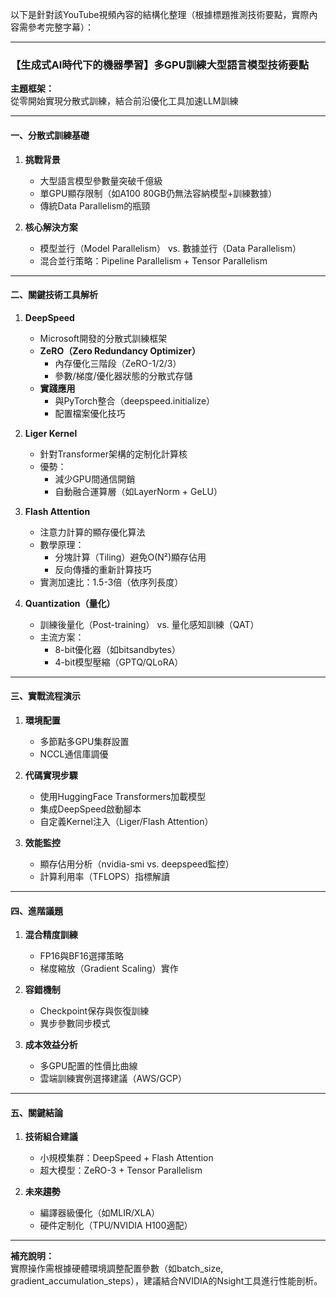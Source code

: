 以下是針對該YouTube視頻內容的結構化整理（根據標題推測技術要點，實際內容需參考完整字幕）：

---

### **【生成式AI時代下的機器學習】多GPU訓練大型語言模型技術要點**
**主題框架：**  
從零開始實現分散式訓練，結合前沿優化工具加速LLM訓練

---

#### **一、分散式訓練基礎**
1. **挑戰背景**
   - 大型語言模型參數量突破千億級
   - 單GPU顯存限制（如A100 80GB仍無法容納模型+訓練數據）
   - 傳統Data Parallelism的瓶頸

2. **核心解決方案**
   - 模型並行（Model Parallelism） vs. 數據並行（Data Parallelism）
   - 混合並行策略：Pipeline Parallelism + Tensor Parallelism

---

#### **二、關鍵技術工具解析**
1. **DeepSpeed**
   - Microsoft開發的分散式訓練框架
   - **ZeRO（Zero Redundancy Optimizer）**  
     - 內存優化三階段（ZeRO-1/2/3）
     - 參數/梯度/優化器狀態的分散式存儲
   - **實踐應用**  
     - 與PyTorch整合（deepspeed.initialize）
     - 配置檔案優化技巧

2. **Liger Kernel**
   - 針對Transformer架構的定制化計算核
   - 優勢：  
     - 減少GPU間通信開銷
     - 自動融合運算層（如LayerNorm + GeLU）

3. **Flash Attention**
   - 注意力計算的顯存優化算法
   - 數學原理：  
     - 分塊計算（Tiling）避免O(N²)顯存佔用
     - 反向傳播的重新計算技巧
   - 實測加速比：1.5-3倍（依序列長度）

4. **Quantization（量化）**
   - 訓練後量化（Post-training） vs. 量化感知訓練（QAT）
   - 主流方案：  
     - 8-bit優化器（如bitsandbytes）
     - 4-bit模型壓縮（GPTQ/QLoRA）

---

#### **三、實戰流程演示**
1. **環境配置**
   - 多節點多GPU集群設置
   - NCCL通信庫調優

2. **代碼實現步驟**
   - 使用HuggingFace Transformers加載模型
   - 集成DeepSpeed啟動腳本
   - 自定義Kernel注入（Liger/Flash Attention）

3. **效能監控**
   - 顯存佔用分析（nvidia-smi vs. deepspeed監控）
   - 計算利用率（TFLOPS）指標解讀

---

#### **四、進階議題**
1. **混合精度訓練**  
   - FP16與BF16選擇策略
   - 梯度縮放（Gradient Scaling）實作

2. **容錯機制**  
   - Checkpoint保存與恢復訓練
   - 異步參數同步模式

3. **成本效益分析**  
   - 多GPU配置的性價比曲線
   - 雲端訓練實例選擇建議（AWS/GCP）

---

#### **五、關鍵結論**
1. **技術組合建議**  
   - 小規模集群：DeepSpeed + Flash Attention
   - 超大模型：ZeRO-3 + Tensor Parallelism

2. **未來趨勢**  
   - 編譯器級優化（如MLIR/XLA）
   - 硬件定制化（TPU/NVIDIA H100適配）

---

**補充說明：**  
實際操作需根據硬體環境調整配置參數（如batch_size, gradient_accumulation_steps），建議結合NVIDIA的Nsight工具進行性能剖析。
